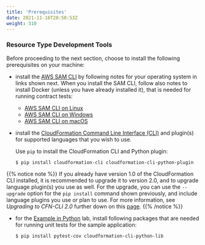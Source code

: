 ```yaml
---
title: 'Prerequisites'
date: 2021-11-16T20:50:53Z
weight: 310
---
```


### Resource Type Development Tools
Before proceeding to the next section, choose to install the following prerequisites on your machine:

* install the [AWS SAM CLI](https://docs.aws.amazon.com/serverless-application-model/latest/developerguide/serverless-sam-reference.html#serverless-sam-cli) by following notes for your operating system in links shown next. When you install the SAM CLI, follow also notes to install Docker (unless you have already installed it), that is needed for running contract tests:

  - [AWS SAM CLI on Linux](https://docs.aws.amazon.com/serverless-application-model/latest/developerguide/serverless-sam-cli-install-linux.html)
  - [AWS SAM CLI on Windows](https://docs.aws.amazon.com/serverless-application-model/latest/developerguide/serverless-sam-cli-install-windows.html)
  - [AWS SAM CLI on macOS](https://docs.aws.amazon.com/serverless-application-model/latest/developerguide/serverless-sam-cli-install-mac.html)

* install the [CloudFormation Command Line Interface (CLI)](https://docs.aws.amazon.com/cloudformation-cli/latest/userguide/what-is-cloudformation-cli.html) and plugin(s) for supported languages that you wish to use.

  Use `pip` to install the CloudFormation CLI and Python plugin:
  ```shell
  $ pip install cloudformation-cli cloudformation-cli-python-plugin
  ```

{{% notice note %}}
If you already have version 1.0 of the CloudFormation CLI installed, it is recommended to upgrade it to version 2.0, and to upgrade language plugin(s) you use as well. For the upgrade, you can use the `--upgrade` option for the `pip install` command shown previously, and include language plugins you use or plan to use. For more information, see *Upgrading to CFN-CLI 2.0* further down on this [page](https://docs.aws.amazon.com/cloudformation-cli/latest/userguide/what-is-cloudformation-cli.html#resource-type-setup).
{{% /notice %}}

* for the [Example in Python](example-in_python.html) lab, install following packages that are needed for running unit tests for the sample application:
  ```shell
  $ pip install pytest-cov cloudformation-cli-python-lib
  ```
